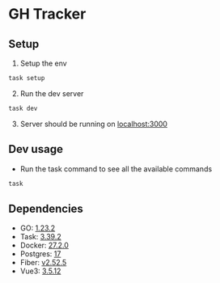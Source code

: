 # GH Tracker

## Setup

1. Setup the env
```bash
task setup
```
2. Run the dev server
```bash
task dev
```
3. Server should be running on [localhost:3000](http://localhost:3000)

## Dev usage

- Run the task command to see all the available commands
```bash
task
```

## Dependencies

- GO: [1.23.2](https://golang.org/dl/)
- Task: [3.39.2](https://taskfile.dev/#/installation)
- Docker: [27.2.0](https://docs.docker.com/get-docker/)
- Postgres: [17](https://www.postgresql.org/download/)
- Fiber: [v2.52.5](https://docs.gofiber.io/)
- Vue3: [3.5.12](https://v3.vuejs.org/)
